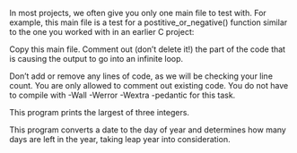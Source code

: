 In most projects, we often give you only one main file to test with. For example, this main file is a test for a postitive_or_negative() function similar to the one you worked with in an earlier C project:

Copy this main file. Comment out (don’t delete it!) the part of the code that is causing the output to go into an infinite loop.

Don’t add or remove any lines of code, as we will be checking your line count. You are only allowed to comment out existing code.
You do not have to compile with -Wall -Werror -Wextra -pedantic for this task.

This program prints the largest of three integers.

This program converts a date to the day of year and determines how many days are left in the year, taking leap year into consideration.
